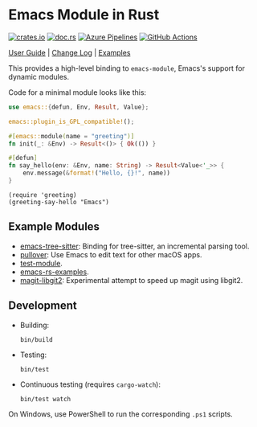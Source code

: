# Emacs Module in Rust
[![crates.io](https://img.shields.io/crates/v/emacs)](https://crates.io/crates/emacs)
[![doc.rs](https://docs.rs/emacs/badge.svg)](https://docs.rs/emacs/)
[![Azure Pipelines](https://dev.azure.com/ubolonton/emacs-module-rs/_apis/build/status/ci?branchName=master&label=build&api-version=6.0-preview.1)](https://dev.azure.com/ubolonton/emacs-module-rs/_build/latest?definitionId=1&branchName=master)
[![GitHub Actions](https://github.com/ubolonton/emacs-module-rs/actions/workflows/main.yml/badge.svg)](https://github.com/ubolonton/emacs-module-rs/actions/workflows/main.yml)

[User Guide](https://ubolonton.github.io/emacs-module-rs/) | [Change Log](https://github.com/ubolonton/emacs-module-rs/blob/master/CHANGELOG.md) | [Examples](https://github.com/ubolonton/emacs-module-rs#example-modules)

This provides a high-level binding to `emacs-module`, Emacs's support for dynamic modules.

Code for a minimal module looks like this:

```rust
use emacs::{defun, Env, Result, Value};

emacs::plugin_is_GPL_compatible!();

#[emacs::module(name = "greeting")]
fn init(_: &Env) -> Result<()> { Ok(()) }

#[defun]
fn say_hello(env: &Env, name: String) -> Result<Value<'_>> {
    env.message(&format!("Hello, {}!", name))
}
```

```emacs-lisp
(require 'greeting)
(greeting-say-hello "Emacs")
```

## Example Modules

- [emacs-tree-sitter](https://github.com/ubolonton/emacs-tree-sitter): Binding for tree-sitter, an incremental parsing tool.
- [pullover](https://github.com/ubolonton/pullover): Use Emacs to edit text for other macOS apps.
- [test-module](test-module).
- [emacs-rs-examples](https://github.com/ubolonton/emacs-rs-examples).
- [magit-libgit2](https://github.com/ubolonton/magit-libgit2): Experimental attempt to speed up magit using libgit2.

## Development

- Building:
    ```shell
    bin/build
    ```
- Testing:
    ```shell
    bin/test
    ```
- Continuous testing (requires `cargo-watch`):
    ```shell
    bin/test watch
    ```

On Windows, use PowerShell to run the corresponding `.ps1` scripts.
